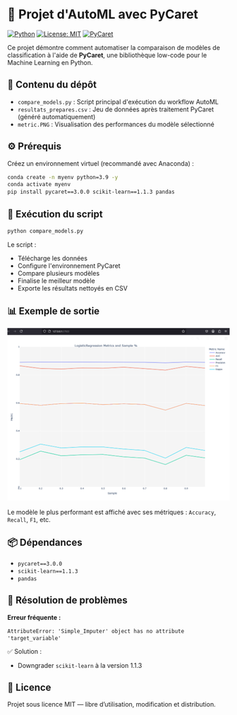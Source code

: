 # 🧠 Projet d'AutoML avec PyCaret

[![Python](https://img.shields.io/badge/Python-3.9+-blue.svg)](https://www.python.org/downloads/) [![License: MIT](https://img.shields.io/badge/License-MIT-yellow.svg)](https://opensource.org/licenses/MIT) [![PyCaret](https://img.shields.io/badge/PyCaret-3.0-green)](https://pycaret.gitbook.io/docs/)

Ce projet démontre comment automatiser la comparaison de modèles de classification à l'aide de **PyCaret**, une bibliothèque low-code pour le Machine Learning en Python.

## 📁 Contenu du dépôt

- `compare_models.py` : Script principal d'exécution du workflow AutoML
- `resultats_prepares.csv` : Jeu de données après traitement PyCaret (généré automatiquement)
- `metric.PNG` : Visualisation des performances du modèle sélectionné

## ⚙️ Prérequis

Créez un environnement virtuel (recommandé avec Anaconda) :

```bash
conda create -n myenv python=3.9 -y
conda activate myenv
pip install pycaret==3.0.0 scikit-learn==1.1.3 pandas
```

## 🚀 Exécution du script

```bash
python compare_models.py
```

Le script :
- Télécharge les données
- Configure l'environnement PyCaret
- Compare plusieurs modèles
- Finalise le meilleur modèle
- Exporte les résultats nettoyés en CSV

## 📊 Exemple de sortie

![Graphique de performances](images/metric.PNG)

Le modèle le plus performant est affiché avec ses métriques : `Accuracy`, `Recall`, `F1`, etc.

## 📦 Dépendances

- `pycaret==3.0.0`
- `scikit-learn==1.1.3`
- `pandas`

## 🧯 Résolution de problèmes

**Erreur fréquente :**
```
AttributeError: 'Simple_Imputer' object has no attribute 'target_variable'
```
✅ Solution :
- Downgrader `scikit-learn` à la version 1.1.3

## 📜 Licence

Projet sous licence MIT — libre d’utilisation, modification et distribution.

